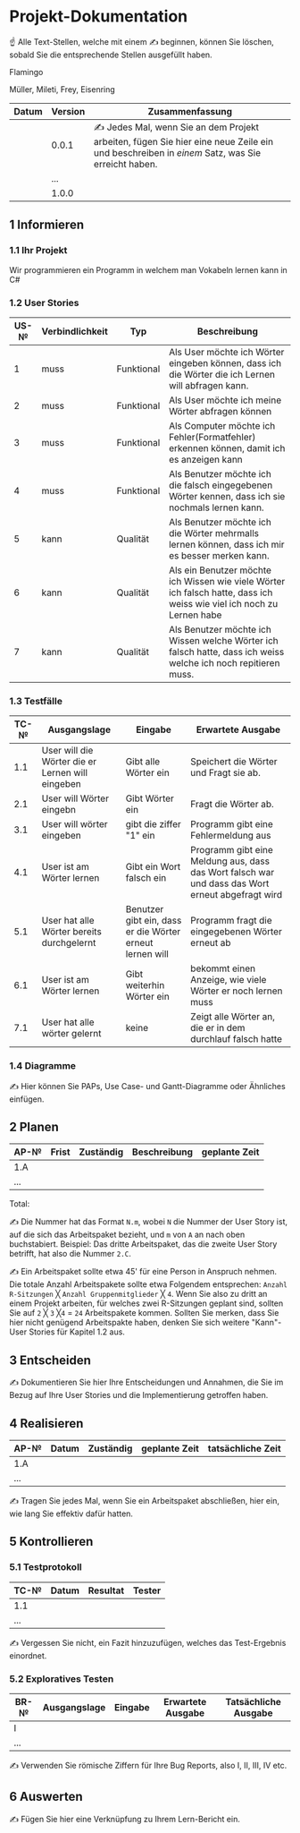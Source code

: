# Projekt-Dokumentation

☝️ Alle Text-Stellen, welche mit einem ✍️ beginnen, können Sie löschen, sobald Sie die entsprechende Stellen ausgefüllt haben.

Flamingo

Müller, Mileti, Frey, Eisenring

| Datum | Version | Zusammenfassung                                              |
| ----- | ------- | ------------------------------------------------------------ |
|       | 0.0.1   | ✍️ Jedes Mal, wenn Sie an dem Projekt arbeiten, fügen Sie hier eine neue Zeile ein und beschreiben in *einem* Satz, was Sie erreicht haben. |
|       | ...     |                                                              |
|       | 1.0.0   |                                                              |

## 1 Informieren

### 1.1 Ihr Projekt

Wir programmieren ein Programm in welchem man Vokabeln lernen kann in C#

### 1.2 User Stories

| US-№ | Verbindlichkeit | Typ  | Beschreibung                       |
| ---- | --------------- | ---- | ---------------------------------- |
| 1    |muss |Funktional|Als User möchte ich Wörter eingeben können, dass ich die Wörter die ich Lernen will abfragen kann.|
| 2  |  muss | Funktional | Als User möchte ich meine Wörter abfragen können|
| 3   |  muss | Funktional | Als Computer möchte ich Fehler(Formatfehler) erkennen können, damit ich es anzeigen kann|
| 4    | muss| Funktional  |Als Benutzer möchte ich die falsch eingegebenen Wörter kennen, dass ich sie nochmals lernen kann.|
| 5 |kann |Qualität      | Als Benutzer möchte ich die Wörter mehrmalls lernen können, dass ich mir es besser merken kann.                                |
| 6 |kann|Qualität|Als ein Benutzer möchte ich Wissen wie viele Wörter ich falsch hatte, dass ich weiss wie viel ich noch zu Lernen habe                 |
| 7  | kann | Qualität | Als Benutzer möchte ich Wissen welche Wörter ich falsch hatte, dass ich weiss welche ich noch repitieren muss.|



### 1.3 Testfälle

| TC-№ | Ausgangslage | Eingabe | Erwartete Ausgabe |
| ---- | ------------ | ------- | ----------------- |
|1.1| User will die Wörter die er Lernen will eingeben|Gibt alle Wörter ein|Speichert die Wörter und Fragt sie ab. |
|2.1|User will Wörter eingebn|Gibt Wörter ein|Fragt die Wörter ab.|
|3.1|User will wörter eingeben|gibt die ziffer "1" ein|Programm gibt eine Fehlermeldung aus|
|4.1|User ist am Wörter lernen|Gibt ein Wort falsch ein|Programm gibt eine Meldung aus, dass das Wort falsch war und dass das Wort erneut abgefragt wird|
|5.1|User hat alle Wörter bereits durchgelernt|Benutzer gibt ein, dass er die Wörter erneut lernen will|Programm fragt die eingegebenen Wörter erneut ab|
|6.1|User ist am Wörter lernen|Gibt weiterhin Wörter ein |bekommt einen Anzeige, wie viele Wörter er noch lernen muss|
|7.1|User hat alle wörter gelernt|keine|Zeigt alle Wörter an, die er in dem durchlauf falsch hatte|


### 1.4 Diagramme

✍️ Hier können Sie PAPs, Use Case- und Gantt-Diagramme oder Ähnliches einfügen.

## 2 Planen

| AP-№ | Frist | Zuständig | Beschreibung | geplante Zeit |
| ---- | ----- | --------- | ------------ | ------------- |
| 1.A  |       |           |              |               |
| ...  |       |           |              |               |

Total: 

✍️ Die Nummer hat das Format `N.m`, wobei `N` die Nummer der User Story ist, auf die sich das Arbeitspaket bezieht, und `m` von `A` an nach oben buchstabiert. Beispiel: Das dritte Arbeitspaket, das die zweite User Story betrifft, hat also die Nummer `2.C`.

✍️ Ein Arbeitspaket sollte etwa 45' für eine Person in Anspruch nehmen. Die totale Anzahl Arbeitspakete sollte etwa Folgendem entsprechen: `Anzahl R-Sitzungen` ╳ `Anzahl Gruppenmitglieder` ╳ `4`. Wenn Sie also zu dritt an einem Projekt arbeiten, für welches zwei R-Sitzungen geplant sind, sollten Sie auf `2` ╳ `3` ╳`4` = `24` Arbeitspakete kommen. Sollten Sie merken, dass Sie hier nicht genügend Arbeitspakte haben, denken Sie sich weitere "Kann"-User Stories für Kapitel 1.2 aus.

## 3 Entscheiden

✍️ Dokumentieren Sie hier Ihre Entscheidungen und Annahmen, die Sie im Bezug auf Ihre User Stories und die Implementierung getroffen haben.

## 4 Realisieren

| AP-№ | Datum | Zuständig | geplante Zeit | tatsächliche Zeit |
| ---- | ----- | --------- | ------------- | ----------------- |
| 1.A  |       |           |               |                   |
| ...  |       |           |               |                   |

✍️ Tragen Sie jedes Mal, wenn Sie ein Arbeitspaket abschließen, hier ein, wie lang Sie effektiv dafür hatten.

## 5 Kontrollieren

### 5.1 Testprotokoll

| TC-№ | Datum | Resultat | Tester |
| ---- | ----- | -------- | ------ |
| 1.1  |       |          |        |
| ...  |       |          |        |

✍️ Vergessen Sie nicht, ein Fazit hinzuzufügen, welches das Test-Ergebnis einordnet.

### 5.2 Exploratives Testen

| BR-№ | Ausgangslage | Eingabe | Erwartete Ausgabe | Tatsächliche Ausgabe |
| ---- | ------------ | ------- | ----------------- | -------------------- |
| I    |              |         |                   |                      |
| ...  |              |         |                   |                      |

✍️ Verwenden Sie römische Ziffern für Ihre Bug Reports, also I, II, III, IV etc.

## 6 Auswerten

✍️ Fügen Sie hier eine Verknüpfung zu Ihrem Lern-Bericht ein.
